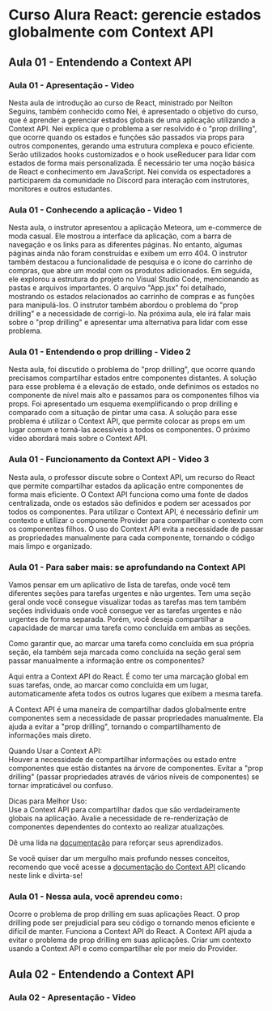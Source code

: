 # Curso Alura React: gerencie estados globalmente com Context API

## Aula 01 - Entendendo a Context API

### Aula 01 - Apresentação - Video

Nesta aula de introdução ao curso de React, ministrado por Neilton Seguins, também conhecido como Nei, é apresentado o objetivo do curso, que é aprender a gerenciar estados globais de uma aplicação utilizando a Context API. Nei explica que o problema a ser resolvido é o "prop drilling", que ocorre quando os estados e funções são passados via props para outros componentes, gerando uma estrutura complexa e pouco eficiente. Serão utilizados hooks customizados e o hook useReducer para lidar com estados de forma mais personalizada. É necessário ter uma noção básica de React e conhecimento em JavaScript. Nei convida os espectadores a participarem da comunidade no Discord para interação com instrutores, monitores e outros estudantes.

### Aula 01 - Conhecendo a aplicação - Video 1

Nesta aula, o instrutor apresentou a aplicação Meteora, um e-commerce de moda casual. Ele mostrou a interface da aplicação, com a barra de navegação e os links para as diferentes páginas. No entanto, algumas páginas ainda não foram construídas e exibem um erro 404. O instrutor também destacou a funcionalidade de pesquisa e o ícone do carrinho de compras, que abre um modal com os produtos adicionados. Em seguida, ele explorou a estrutura do projeto no Visual Studio Code, mencionando as pastas e arquivos importantes. O arquivo "App.jsx" foi detalhado, mostrando os estados relacionados ao carrinho de compras e as funções para manipulá-los. O instrutor também abordou o problema do "prop drilling" e a necessidade de corrigi-lo. Na próxima aula, ele irá falar mais sobre o "prop drilling" e apresentar uma alternativa para lidar com esse problema.

### Aula 01 - Entendendo o prop drilling - Video 2

Nesta aula, foi discutido o problema do "prop drilling", que ocorre quando precisamos compartilhar estados entre componentes distantes. A solução para esse problema é a elevação de estado, onde definimos os estados no componente de nível mais alto e passamos para os componentes filhos via props. Foi apresentado um esquema exemplificando o prop drilling e comparado com a situação de pintar uma casa. A solução para esse problema é utilizar o Context API, que permite colocar as props em um lugar comum e torná-las acessíveis a todos os componentes. O próximo vídeo abordará mais sobre o Context API.

### Aula 01 - Funcionamento da Context API - Video 3

Nesta aula, o professor discute sobre o Context API, um recurso do React que permite compartilhar estados da aplicação entre componentes de forma mais eficiente. O Context API funciona como uma fonte de dados centralizada, onde os estados são definidos e podem ser acessados por todos os componentes. Para utilizar o Context API, é necessário definir um contexto e utilizar o componente Provider para compartilhar o contexto com os componentes filhos. O uso do Context API evita a necessidade de passar as propriedades manualmente para cada componente, tornando o código mais limpo e organizado.

### Aula 01 - Para saber mais: se aprofundando na Context API

Vamos pensar em um aplicativo de lista de tarefas, onde você tem diferentes seções para tarefas urgentes e não urgentes. Tem uma seção geral onde você consegue visualizar todas as tarefas mas tem também seções individuais onde você consegue ver as tarefas urgentes e não urgentes de forma separada. Porém, você deseja compartilhar a capacidade de marcar uma tarefa como concluída em ambas as seções.

Como garantir que, ao marcar uma tarefa como concluída em sua própria seção, ela também seja marcada como concluída na seção geral sem passar manualmente a informação entre os componentes?

Aqui entra a Context API do React. É como ter uma marcação global em suas tarefas, onde, ao marcar como concluída em um lugar, automaticamente afeta todos os outros lugares que exibem a mesma tarefa.

A Context API é uma maneira de compartilhar dados globalmente entre componentes sem a necessidade de passar propriedades manualmente. Ela ajuda a evitar a "prop drilling", tornando o compartilhamento de informações mais direto.

Quando Usar a Context API:  
Houver a necessidade de compartilhar informações ou estado entre componentes que estão distantes na árvore de componentes.
Evitar a "prop drilling" (passar propriedades através de vários níveis de componentes) se tornar impraticável ou confuso.

Dicas para Melhor Uso:  
Use a Context API para compartilhar dados que são verdadeiramente globais na aplicação.
Avalie a necessidade de re-renderização de componentes dependentes do contexto ao realizar atualizações.

Dê uma lida na [documentação](https://react.dev/learn/passing-data-deeply-with-context) para reforçar seus aprendizados.

Se você quiser dar um mergulho mais profundo nesses conceitos, recomendo que você acesse a [documentação do Context API](https://react.dev/learn/passing-data-deeply-with-context#before-you-use-context) clicando neste link e divirta-se!

### Aula 01 - Nessa aula, você aprendeu como`:`

Ocorre o problema de prop drilling em suas aplicações React.
O prop drilling pode ser prejudicial para seu código o tornando menos eficiente e difícil de manter.
Funciona a Context API do React.
A Context API ajuda a evitar o problema de prop drilling em suas aplicações.
Criar um contexto usando a Context API e como compartilhar ele por meio do Provider.

## Aula 02 - Entendendo a Context API

### Aula 02 - Apresentação - Video

